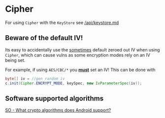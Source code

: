 # Cipher

For using `Cipher` with the `KeyStore` see [/api/keystore.md](/api/keystore.md)

## Beware of the default IV!

Its easy to accidentally use the [sometimes](https://stackoverflow.com/questions/31036780/android-cryptography-api-not-generating-safe-iv-for-aes) default zeroed out IV when using `Cipher`, which can cause vulns as some encryption modes rely on an IV being set. 

For example, if using `AES/CBC/*` you **[must](http://security.stackexchange.com/questions/35210/encrypting-using-aes-256-do-i-need-iv/35216#35216)** set an IV! This can be done with 

```java
byte[] iv = //gen random iv
c.init(Cipher.ENCRYPT_MODE, keySpec, new IvParameterSpec(iv));
```

## Software supported algorithms

[SO - What crypto algorithms does Android support?](http://stackoverflow.com/questions/7560974/what-crypto-algorithms-does-android-support)
